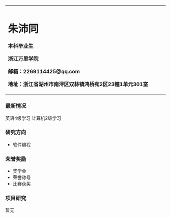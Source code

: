 <table border="0">
  <tr>
    <td width="75%">
      <h1>朱沛同</h1>
      <p><b>本科毕业生</b></p>
      <p><b>浙江万里学院</b></p>
      <p><b>邮箱：2269114425@qq.com</b></p>
      <p><b>地址：浙江省湖州市南浔区双林镇鸿桥苑2区23幢1单元301室</b></p>
    </td>
  </tr>
</table>

### 最新情况
英语4级学习 计算机2级学习

### 研究方向
 - 软件编程

### 荣誉奖励
 - 奖学金
 - 荣誉称号
 - 比赛获奖

### 项目研究
暂无
 
